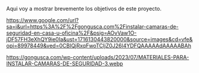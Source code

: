 Aqui voy a mostrar brevemente los objetivos de este proyecto.

https://www.google.com/url?sa=i&url=https%3A%2F%2Fgongusca.com%2Finstalar-camaras-de-seguridad-en-casa-u-oficina%2F&psig=AOvVaw1O-jDF57FH3eXhQY9ie0Ia&ust=1716130443820000&source=images&cd=vfe&opi=89978449&ved=0CBIQjRxqFwoTCIjZ0J26l4YDFQAAAAAdAAAAABAh

https://gongusca.com/wp-content/uploads/2023/07/MATERIALES-PARA-INSTALAR-CAMARAS-DE-SEGURIDAD-3.webp
